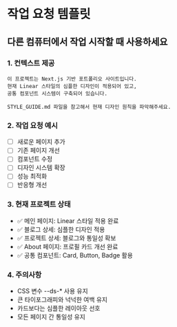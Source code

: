 # 작업 요청 템플릿

## 다른 컴퓨터에서 작업 시작할 때 사용하세요

### 1. 컨텍스트 제공
```
이 프로젝트는 Next.js 기반 포트폴리오 사이트입니다.
현재 Linear 스타일의 심플한 디자인이 적용되어 있고,
공통 컴포넌트 시스템이 구축되어 있습니다.

STYLE_GUIDE.md 파일을 참고해서 현재 디자인 원칙을 파악해주세요.
```

### 2. 작업 요청 예시
- [ ] 새로운 페이지 추가
- [ ] 기존 페이지 개선
- [ ] 컴포넌트 수정
- [ ] 디자인 시스템 확장
- [ ] 성능 최적화
- [ ] 반응형 개선

### 3. 현재 프로젝트 상태
- ✅ 메인 페이지: Linear 스타일 적용 완료
- ✅ 블로그 상세: 심플한 디자인 적용
- ✅ 프로젝트 상세: 블로그와 통일성 확보
- ✅ About 페이지: 프로필 카드 개선 완료
- ✅ 공통 컴포넌트: Card, Button, Badge 활용

### 4. 주의사항
- CSS 변수 --ds-* 사용 유지
- 큰 타이포그래피와 넉넉한 여백 유지
- 카드보다는 심플한 레이아웃 선호
- 모든 페이지 간 통일성 유지